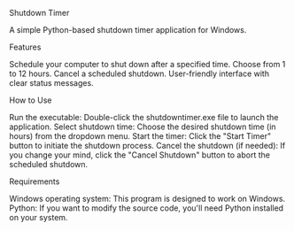 Shutdown Timer

A simple Python-based shutdown timer application for Windows.

Features

Schedule your computer to shut down after a specified time.
Choose from 1 to 12 hours.
Cancel a scheduled shutdown.
User-friendly interface with clear status messages.

How to Use

Run the executable: Double-click the shutdowntimer.exe file to launch the application.
Select shutdown time: Choose the desired shutdown time (in hours) from the dropdown menu.
Start the timer: Click the "Start Timer" button to initiate the shutdown process.
Cancel the shutdown (if needed): If you change your mind, click the "Cancel Shutdown" button to abort the scheduled shutdown.

Requirements

Windows operating system: This program is designed to work on Windows.
Python: If you want to modify the source code, you'll need Python installed on your system.
